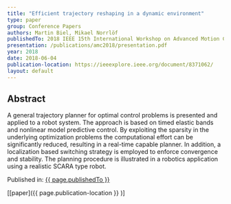```yaml
---
title: "Efficient trajectory reshaping in a dynamic environment"
type: paper
group: Conference Papers
authors: Martin Biel, Mikael Norrlöf
publishedTo: 2018 IEEE 15th International Workshop on Advanced Motion Control (AMC)
presentation: /publications/amc2018/presentation.pdf
year: 2018
date: 2018-06-04
publication-location: https://ieeexplore.ieee.org/document/8371062/
layout: default
---
```


## Abstract

A general trajectory planner for optimal control problems is presented and applied to a robot system. The approach is based on timed elastic bands and nonlinear model predictive control. By exploiting the sparsity in the underlying optimization problems the computational effort can be significantly reduced, resulting in a real-time capable planner. In addition, a localization based switching strategy is employed to enforce convergence and stability. The planning procedure is illustrated in a robotics application using a realistic SCARA type robot.

Published in: [{{ page.publishedTo }}](https://ieeexplore.ieee.org/xpl/mostRecentIssue.jsp?punumber=8369063)

[[paper]({{ page.publication-location }} )]
